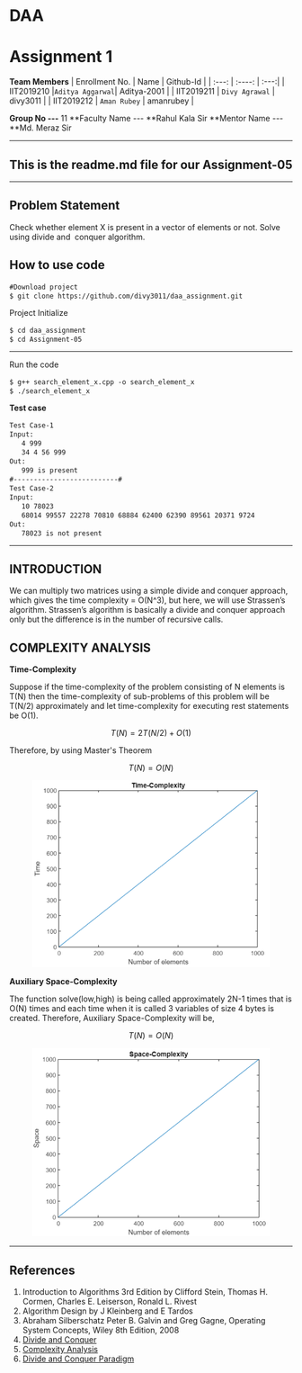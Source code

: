 # DAA
# Assignment 1
**Team Members**
| Enrollment No. | Name            | Github-Id   |
| :---:          |      :----:     |        :---:|
| IIT2019210     |`Aditya Aggarwal`| Aditya-2001 |
| IIT2019211     | `Divy Agrawal`  | divy3011    |
| IIT2019212     | `Aman Rubey`    | amanrubey   |

**Group No ---** 11
**Faculty Name --- **Rahul Kala Sir
**Mentor Name --- **Md. Meraz Sir


***

## This is the readme.md file for our Assignment-05
---
## Problem Statement
Check whether element X is present in a vector of elements or not. Solve using divide and  conquer algorithm.


## How to use code
```
#Download project
$ git clone https://github.com/divy3011/daa_assignment.git
```
Project Initialize
```
$ cd daa_assignment
$ cd Assignment-05

```
---

Run the code
```
$ g++ search_element_x.cpp -o search_element_x
$ ./search_element_x
```


**Test case**

```
Test Case-1
Input:
   4 999
   34 4 56 999
Out:
   999 is present
#--------------------------#
Test Case-2
Input:
   10 78023
   68014 99557 22278 70810 68884 62400 62390 89561 20371 9724
Out:
   78023 is not present
```

---

## INTRODUCTION
We can multiply two matrices using a simple divide and conquer approach, which gives the time complexity = O(N^3), but here, we will use Strassen’s algorithm. Strassen’s algorithm is basically a divide and conquer approach only but the difference is in the number of recursive calls. 



## COMPLEXITY ANALYSIS
**Time-Complexity**

Suppose if the time-complexity  of  the  problem  consisting  of  N  elements is  T(N)  then  the  time-complexity of sub-problems  of  this problem will be T(N/2) approximately and let time-complexity for executing rest statements be O(1).
```math
    T(N) = 2T(N/2) + O(1)
```
Therefore, by using Master's Theorem
```math
    T(N) = O(N)
```
<figure style="text-align: center;">
  <img src="./Latex Code/Time.png" alt="Time-Complexity Graph"/>
</figure>


**Auxiliary Space-Complexity**

The function solve(low,high) is being called approximately 2N-1 times that is O(N) times and each time when it is called 3 variables of size 4 bytes is created. Therefore, Auxiliary Space-Complexity will be,
```math
    T(N) = O(N)
```
<figure style="text-align: center;">
  <img src="./Latex Code/Space.png" alt="Space-Complexity Graph"/>
</figure>


***
## References
1. Introduction to Algorithms 3rd Edition by Clifford Stein, Thomas H. Cormen, Charles E. Leiserson, Ronald L. Rivest
2. Algorithm Design by J Kleinberg and E Tardos
3. Abraham Silberschatz Peter B. Galvin and Greg Gagne, Operating System Concepts, Wiley 8th Edition, 2008
4. [Divide and Conquer](https://en.wikipedia.org/wiki/Divide-and-conquer_algorithm)
5. [Complexity Analysis](https://stackoverflow.com/questions/11032015/how-to-find-time-complexity-of-an-algorithm)
6. [Divide and Conquer Paradigm](http://www.csun.edu/~mam78887/MAMANLEY.pdf)
